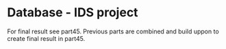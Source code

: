 # Database - IDS project
For final result see part45. Previous parts are combined and build uppon to create final result in part45.

